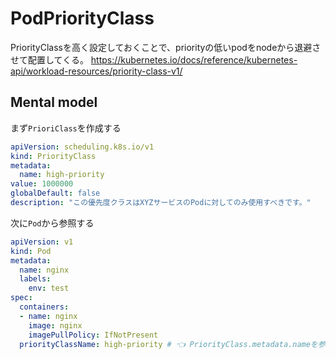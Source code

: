 # PodPriorityClass

PriorityClassを高く設定しておくことで、priorityの低いpodをnodeから退避させて配置してくる。
https://kubernetes.io/docs/reference/kubernetes-api/workload-resources/priority-class-v1/

## Mental model

まず`PrioriClass`を作成する

```yaml
apiVersion: scheduling.k8s.io/v1
kind: PriorityClass
metadata:
  name: high-priority
value: 1000000
globalDefault: false
description: "この優先度クラスはXYZサービスのPodに対してのみ使用すべきです。"
```

次に`Pod`から参照する

```yaml
apiVersion: v1
kind: Pod
metadata:
  name: nginx
  labels:
    env: test
spec:
  containers:
  - name: nginx
    image: nginx
    imagePullPolicy: IfNotPresent
  priorityClassName: high-priority # 👈 PriorityClass.metadata.nameを参照
```
